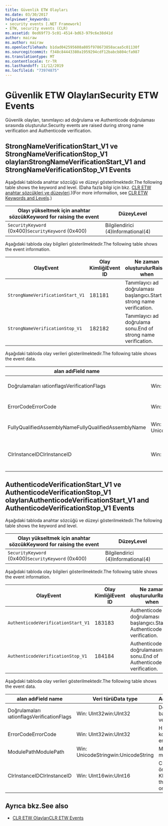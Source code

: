 ```yaml
---
title: Güvenlik ETW Olayları
ms.date: 03/30/2017
helpviewer_keywords:
- security events [.NET Framework]
- ETW, security events (CLR)
ms.assetid: 0ed69f73-5c01-4514-bd63-979c6e38d41d
author: mairaw
ms.author: mairaw
ms.openlocfilehash: b1dad042595608a805f978673858acaa5c01130f
ms.sourcegitcommit: f348c84443380a1959294cdf12babcb804cfa987
ms.translationtype: MT
ms.contentlocale: tr-TR
ms.lasthandoff: 11/12/2019
ms.locfileid: "73974875"
---
```

# <a name="security-etw-events"></a><span data-ttu-id="859d2-102">Güvenlik ETW Olayları</span><span class="sxs-lookup"><span data-stu-id="859d2-102">Security ETW Events</span></span>

<span data-ttu-id="859d2-103">Güvenlik olayları, tanımlayıcı ad doğrulama ve Authenticode doğrulaması sırasında oluşturulur.</span><span class="sxs-lookup"><span data-stu-id="859d2-103">Security events are raised during strong name verification and Authenticode verification.</span></span>  

## <a name="strongnameverificationstart_v1-and-strongnameverificationstop_v1-events"></a><span data-ttu-id="859d2-104">StrongNameVerificationStart_V1 ve StrongNameVerificationStop_V1 olayları</span><span class="sxs-lookup"><span data-stu-id="859d2-104">StrongNameVerificationStart_V1 and StrongNameVerificationStop_V1 Events</span></span>  
 <span data-ttu-id="859d2-105">Aşağıdaki tabloda anahtar sözcüğü ve düzeyi gösterilmektedir.</span><span class="sxs-lookup"><span data-stu-id="859d2-105">The following table shows the keyword and level.</span></span> <span data-ttu-id="859d2-106">(Daha fazla bilgi için bkz. [CLR ETW anahtar sözcükleri ve düzeyleri](clr-etw-keywords-and-levels.md).)</span><span class="sxs-lookup"><span data-stu-id="859d2-106">(For more information, see [CLR ETW Keywords and Levels](clr-etw-keywords-and-levels.md).)</span></span>  
  
|<span data-ttu-id="859d2-107">Olayı yükseltmek için anahtar sözcük</span><span class="sxs-lookup"><span data-stu-id="859d2-107">Keyword for raising the event</span></span>|<span data-ttu-id="859d2-108">Düzey</span><span class="sxs-lookup"><span data-stu-id="859d2-108">Level</span></span>|  
|-----------------------------------|-----------|  
|<span data-ttu-id="859d2-109">`SecurityKeyword` (0x400)</span><span class="sxs-lookup"><span data-stu-id="859d2-109">`SecurityKeyword` (0x400)</span></span>|<span data-ttu-id="859d2-110">Bilgilendirici (4)</span><span class="sxs-lookup"><span data-stu-id="859d2-110">Informational(4)</span></span>|  
  
 <span data-ttu-id="859d2-111">Aşağıdaki tabloda olay bilgileri gösterilmektedir.</span><span class="sxs-lookup"><span data-stu-id="859d2-111">The following table shows the event information.</span></span>  
  
|<span data-ttu-id="859d2-112">Olay</span><span class="sxs-lookup"><span data-stu-id="859d2-112">Event</span></span>|<span data-ttu-id="859d2-113">Olay Kimliği</span><span class="sxs-lookup"><span data-stu-id="859d2-113">Event ID</span></span>|<span data-ttu-id="859d2-114">Ne zaman oluşturulur</span><span class="sxs-lookup"><span data-stu-id="859d2-114">Raised when</span></span>|  
|-----------|--------------|-----------------|  
|`StrongNameVerificationStart_V1`|<span data-ttu-id="859d2-115">181</span><span class="sxs-lookup"><span data-stu-id="859d2-115">181</span></span>|<span data-ttu-id="859d2-116">Tanımlayıcı ad doğrulaması başlangıcı.</span><span class="sxs-lookup"><span data-stu-id="859d2-116">Start of strong name verification.</span></span>|  
|`StrongNameVerificationStop_V1`|<span data-ttu-id="859d2-117">182</span><span class="sxs-lookup"><span data-stu-id="859d2-117">182</span></span>|<span data-ttu-id="859d2-118">Tanımlayıcı ad doğrulama sonu.</span><span class="sxs-lookup"><span data-stu-id="859d2-118">End of strong name verification.</span></span>|  
  
 <span data-ttu-id="859d2-119">Aşağıdaki tabloda olay verileri gösterilmektedir.</span><span class="sxs-lookup"><span data-stu-id="859d2-119">The following table shows the event data.</span></span>  
  
|<span data-ttu-id="859d2-120">alan adı</span><span class="sxs-lookup"><span data-stu-id="859d2-120">Field name</span></span>|<span data-ttu-id="859d2-121">Veri türü</span><span class="sxs-lookup"><span data-stu-id="859d2-121">Data type</span></span>|<span data-ttu-id="859d2-122">Açıklama</span><span class="sxs-lookup"><span data-stu-id="859d2-122">Description</span></span>|  
|----------------|---------------|-----------------|  
|<span data-ttu-id="859d2-123">Doğrulamaları ıationflags</span><span class="sxs-lookup"><span data-stu-id="859d2-123">VerificationFlags</span></span>|<span data-ttu-id="859d2-124">Win: UInt32</span><span class="sxs-lookup"><span data-stu-id="859d2-124">win:UInt32</span></span>|<span data-ttu-id="859d2-125">Doğrulama bayrakları.</span><span class="sxs-lookup"><span data-stu-id="859d2-125">The verification flags.</span></span>|  
|<span data-ttu-id="859d2-126">ErrorCode</span><span class="sxs-lookup"><span data-stu-id="859d2-126">ErrorCode</span></span>|<span data-ttu-id="859d2-127">Win: UInt32</span><span class="sxs-lookup"><span data-stu-id="859d2-127">win:UInt32</span></span>|<span data-ttu-id="859d2-128">HResult hata kodu.</span><span class="sxs-lookup"><span data-stu-id="859d2-128">The HResult error code.</span></span>|  
|<span data-ttu-id="859d2-129">FullyQualifiedAssemblyName</span><span class="sxs-lookup"><span data-stu-id="859d2-129">FullyQualifiedAssemblyName</span></span>|<span data-ttu-id="859d2-130">Win: UnicodeString</span><span class="sxs-lookup"><span data-stu-id="859d2-130">win:UnicodeString</span></span>|<span data-ttu-id="859d2-131">Tam nitelikli derleme adı.</span><span class="sxs-lookup"><span data-stu-id="859d2-131">The fully qualified assembly name.</span></span>|  
|<span data-ttu-id="859d2-132">ClrInstanceID</span><span class="sxs-lookup"><span data-stu-id="859d2-132">ClrInstanceID</span></span>|<span data-ttu-id="859d2-133">Win: UInt16</span><span class="sxs-lookup"><span data-stu-id="859d2-133">win:UInt16</span></span>|<span data-ttu-id="859d2-134">CLR veya CoreCLR örneği için benzersiz KIMLIK.</span><span class="sxs-lookup"><span data-stu-id="859d2-134">Unique ID for the instance of CLR or CoreCLR.</span></span>|  

## <a name="authenticodeverificationstart_v1-and-authenticodeverificationstop_v1-events"></a><span data-ttu-id="859d2-135">AuthenticodeVerificationStart_V1 ve AuthenticodeVerificationStop_V1 olayları</span><span class="sxs-lookup"><span data-stu-id="859d2-135">AuthenticodeVerificationStart_V1 and AuthenticodeVerificationStop_V1 Events</span></span>  
 <span data-ttu-id="859d2-136">Aşağıdaki tabloda anahtar sözcüğü ve düzeyi gösterilmektedir.</span><span class="sxs-lookup"><span data-stu-id="859d2-136">The following table shows the keyword and level.</span></span>  
  
|<span data-ttu-id="859d2-137">Olayı yükseltmek için anahtar sözcük</span><span class="sxs-lookup"><span data-stu-id="859d2-137">Keyword for raising the event</span></span>|<span data-ttu-id="859d2-138">Düzey</span><span class="sxs-lookup"><span data-stu-id="859d2-138">Level</span></span>|  
|-----------------------------------|-----------|  
|<span data-ttu-id="859d2-139">`SecurityKeyword` (0x400)</span><span class="sxs-lookup"><span data-stu-id="859d2-139">`SecurityKeyword` (0x400)</span></span>|<span data-ttu-id="859d2-140">Bilgilendirici (4)</span><span class="sxs-lookup"><span data-stu-id="859d2-140">Informational(4)</span></span>|  
  
 <span data-ttu-id="859d2-141">Aşağıdaki tabloda olay bilgileri gösterilmektedir.</span><span class="sxs-lookup"><span data-stu-id="859d2-141">The following table shows the event information.</span></span>  
  
|<span data-ttu-id="859d2-142">Olay</span><span class="sxs-lookup"><span data-stu-id="859d2-142">Event</span></span>|<span data-ttu-id="859d2-143">Olay Kimliği</span><span class="sxs-lookup"><span data-stu-id="859d2-143">Event ID</span></span>|<span data-ttu-id="859d2-144">Ne zaman oluşturulur</span><span class="sxs-lookup"><span data-stu-id="859d2-144">Raised when</span></span>|  
|-----------|--------------|-----------------|  
|`AuthenticodeVerificationStart_V1`|<span data-ttu-id="859d2-145">183</span><span class="sxs-lookup"><span data-stu-id="859d2-145">183</span></span>|<span data-ttu-id="859d2-146">Authenticode doğrulaması başlangıcı.</span><span class="sxs-lookup"><span data-stu-id="859d2-146">Start of Authenticode verification.</span></span>|  
|`AuthenticodeVerificationStop_V1`|<span data-ttu-id="859d2-147">184</span><span class="sxs-lookup"><span data-stu-id="859d2-147">184</span></span>|<span data-ttu-id="859d2-148">Authenticode doğrulamasının sonu.</span><span class="sxs-lookup"><span data-stu-id="859d2-148">End of Authenticode verification.</span></span>|  
  
 <span data-ttu-id="859d2-149">Aşağıdaki tabloda olay verileri gösterilmektedir.</span><span class="sxs-lookup"><span data-stu-id="859d2-149">The following table shows the event data.</span></span>  
  
|<span data-ttu-id="859d2-150">alan adı</span><span class="sxs-lookup"><span data-stu-id="859d2-150">Field name</span></span>|<span data-ttu-id="859d2-151">Veri türü</span><span class="sxs-lookup"><span data-stu-id="859d2-151">Data type</span></span>|<span data-ttu-id="859d2-152">Açıklama</span><span class="sxs-lookup"><span data-stu-id="859d2-152">Description</span></span>|  
|----------------|---------------|-----------------|  
|<span data-ttu-id="859d2-153">Doğrulamaları ıationflags</span><span class="sxs-lookup"><span data-stu-id="859d2-153">VerificationFlags</span></span>|<span data-ttu-id="859d2-154">Win: UInt32</span><span class="sxs-lookup"><span data-stu-id="859d2-154">win:UInt32</span></span>|<span data-ttu-id="859d2-155">Doğrulama bayrakları.</span><span class="sxs-lookup"><span data-stu-id="859d2-155">The verification flags.</span></span>|  
|<span data-ttu-id="859d2-156">ErrorCode</span><span class="sxs-lookup"><span data-stu-id="859d2-156">ErrorCode</span></span>|<span data-ttu-id="859d2-157">Win: UInt32</span><span class="sxs-lookup"><span data-stu-id="859d2-157">win:UInt32</span></span>|<span data-ttu-id="859d2-158">HResult hata kodu.</span><span class="sxs-lookup"><span data-stu-id="859d2-158">The HResult error code.</span></span>|  
|<span data-ttu-id="859d2-159">ModulePath</span><span class="sxs-lookup"><span data-stu-id="859d2-159">ModulePath</span></span>|<span data-ttu-id="859d2-160">Win: UnicodeString</span><span class="sxs-lookup"><span data-stu-id="859d2-160">win:UnicodeString</span></span>|<span data-ttu-id="859d2-161">Modül yolu.</span><span class="sxs-lookup"><span data-stu-id="859d2-161">The module path.</span></span>|  
|<span data-ttu-id="859d2-162">ClrInstanceID</span><span class="sxs-lookup"><span data-stu-id="859d2-162">ClrInstanceID</span></span>|<span data-ttu-id="859d2-163">Win: UInt16</span><span class="sxs-lookup"><span data-stu-id="859d2-163">win:UInt16</span></span>|<span data-ttu-id="859d2-164">CLR veya CoreCLR örneği için benzersiz KIMLIK.</span><span class="sxs-lookup"><span data-stu-id="859d2-164">Unique ID for the instance of CLR or CoreCLR.</span></span>|  
  
## <a name="see-also"></a><span data-ttu-id="859d2-165">Ayrıca bkz.</span><span class="sxs-lookup"><span data-stu-id="859d2-165">See also</span></span>

- [<span data-ttu-id="859d2-166">CLR ETW Olayları</span><span class="sxs-lookup"><span data-stu-id="859d2-166">CLR ETW Events</span></span>](clr-etw-events.md)
